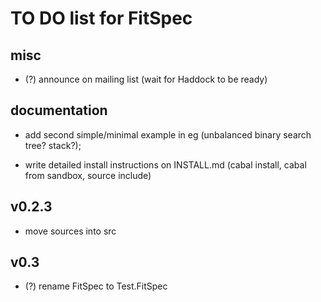 TO DO list for FitSpec
======================

misc
----

* (?) announce on mailing list (wait for Haddock to be ready)


documentation
-------------

* add second simple/minimal example in eg
  (unbalanced binary search tree?  stack?);

* write detailed install instructions on INSTALL.md
  (cabal install, cabal from sandbox, source include)


v0.2.3
------

* move sources into src


v0.3
----

* (?) rename FitSpec to Test.FitSpec
